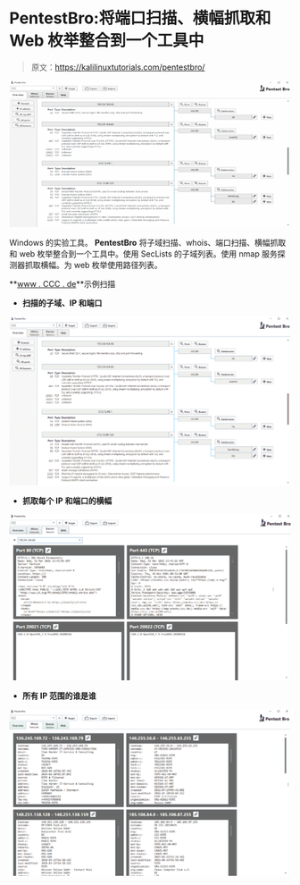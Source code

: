 # PentestBro:将端口扫描、横幅抓取和 Web 枚举整合到一个工具中

> 原文：<https://kalilinuxtutorials.com/pentestbro/>

[![PentestBro : Port Scanning, Banner Grabbing & Web Enumeration Into One Tool](img//014bf9a526b55654f021a03b43a55147.png "PentestBro : Port Scanning, Banner Grabbing & Web Enumeration Into One Tool")](https://1.bp.blogspot.com/-JzvTYxrtP4Y/YIMnMglwIHI/AAAAAAAAI0g/hY4GmZGRN_oQAFF8wBGIlK-FHuC-sitLgCLcBGAsYHQ/s728/PentestBro-1%25281%2529.png)

Windows 的实验工具。 **PentestBro** 将子域扫描、whois、端口扫描、横幅抓取和 web 枚举整合到一个工具中。使用 SecLists 的子域列表。使用 nmap 服务探测器抓取横幅。为 web 枚举使用路径列表。

**[www . CCC . de](http://www.ccc.de)**示例扫描

*   **扫描的子域、IP 和端口**

![](img//80a6d138569251387c72c1427bf8fad3.png)

*   **抓取每个 IP 和端口的横幅**

![](img//20e8739dfc49357f4bfe6e5851c0c201.png)

*   **所有 IP 范围的谁是谁**

![](img//07e8c20420b1189e72379a45e1f8e90d.png)